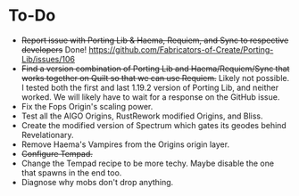  # To-Do
 - ~~Report issue with Porting Lib & Haema, Requiem, and Sync to respective developers~~ Done! https://github.com/Fabricators-of-Create/Porting-Lib/issues/106
 - ~~Find a version combination of Porting Lib and Haema/Requiem/Sync that works together on Quilt so that we can use Requiem.~~ Likely not possible. I tested both the first and last 1.19.2 version of Porting Lib, and neither worked. We will likely have to wait for a response on the GitHub issue.
 - Fix the Fops Origin's scaling power.
 - Test all the AIGO Origins, RustRework modified Origins, and Bliss.
 - Create the modified version of Spectrum which gates its geodes behind Revelationary.
 - Remove Haema's Vampires from the Origins origin layer.
 - ~~Configure Tempad.~~
 - Change the Tempad recipe to be more techy. Maybe disable the one that spawns in the end too.
 - Diagnose why mobs don't drop anything.

